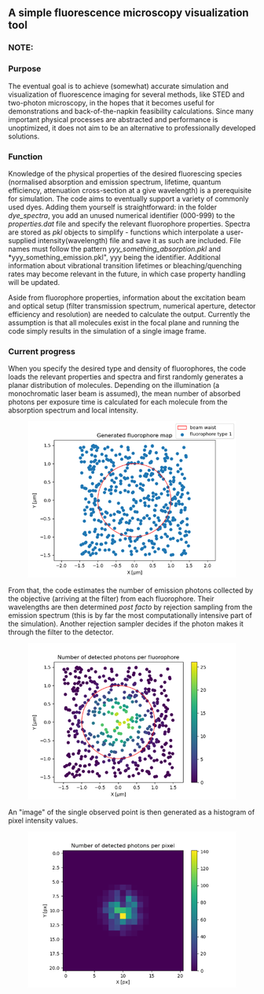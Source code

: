 ## A simple fluorescence microscopy visualization tool
### NOTE: 

### Purpose

The eventual goal is to achieve (somewhat) accurate simulation and visualization of fluorescence imaging for several methods, like STED and two-photon microscopy, in the hopes that it becomes useful for demonstrations and back-of-the-napkin feasibility calculations. Since many important physical processes are abstracted and performance is unoptimized, it does not aim to be an alternative to professionally developed solutions.

### Function

Knowledge of the physical properties of the desired fluorescing species (normalised absorption and emission spectrum, lifetime, quantum efficiency, attenuation cross-section at a give wavelength) is a prerequisite for simulation. The code aims to eventually support a variety of commonly used dyes. Adding them yourself is straightforward: in the folder *dye_spectra*, you add an unused numerical identifier (000-999) to the *properties.dat* file and specify the relevant fluorophore properties. Spectra are stored as *pkl* objects to simplify - functions which interpolate a user-supplied intensity(wavelength) file and save it as such are included. File names must follow the pattern *yyy_something_absorption.pkl* and *yyy_something_emission.pkl", yyy being the identifier. Additional information about vibrational transition lifetimes or bleaching/quenching rates may become relevant in the future, in which case property handling will be updated.

Aside from fluorophore properties, information about the excitation beam and optical setup (filter transmission spectrum, numerical aperture, detector efficiency and resolution) are needed to calculate the output. Currently the assumption is that all molecules exist in the focal plane and running the code simply results in the simulation of a single image frame.

### Current progress

When you specify the desired type and density of fluorophores, the code loads the relevant properties and spectra and first randomly generates a planar distribution of molecules. Depending on the illumination (a monochromatic laser beam is assumed), the mean number of absorbed photons per exposure time is calculated for each molecule from the absorption spectrum and local intensity.

<figure>
  <img
  src="https://github.com/timzuntar/PhoreMic/blob/main/readme_images/example_phore_map.png?raw=true"
  alt="Generated fluorophores"
  width="500">
  <figcaption></figcaption>
</figure>


From that, the code estimates the number of emission photons collected by the objective (arriving at the filter) from each fluorophore. Their wavelengths are then determined *post facto* by rejection sampling from the emission spectrum (this is by far the most computationally intensive part of the simulation). Another rejection sampler decides if the photon makes it through the filter to the detector.

<figure>
  <img
  src="https://github.com/timzuntar/PhoreMic/blob/main/readme_images/example_photon_map.png?raw=true"
  alt="Photon detection numbers"
  width="500">
  <figcaption></figcaption>
</figure>

An "image" of the single observed point is then generated as a histogram of pixel intensity values.

<figure>
  <img
  src="https://github.com/timzuntar/PhoreMic/blob/main/readme_images/example_pixel_map.png?raw=true"
  alt="Pixel map"
  width="500">
  <figcaption></figcaption>
</figure>
